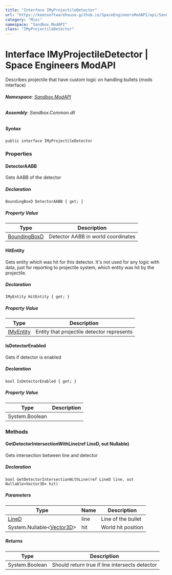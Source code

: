 ```yaml
---
title: "Interface IMyProjectileDetector"
url: "https://keensoftwarehouse.github.io/SpaceEngineersModAPI/api/Sandbox.ModAPI.IMyProjectileDetector.html"
category: "Misc"
namespace: "Sandbox.ModAPI"
class: "IMyProjectileDetector"
---
```


# Interface IMyProjectileDetector | Space Engineers ModAPI

Describes projectile that have custom logic on handling bullets (mods interface)

###### **Namespace**: [Sandbox.ModAPI](https://keensoftwarehouse.github.io/SpaceEngineersModAPI/api/Sandbox.ModAPI.html)

###### **Assembly**: Sandbox.Common.dll

##### Syntax

```
public interface IMyProjectileDetector
```

### Properties

#### DetectorAABB

Gets AABB of the detector

##### Declaration

```
BoundingBoxD DetectorAABB { get; }
```

##### Property Value

| Type | Description |
| --- | --- |
| [BoundingBoxD](https://keensoftwarehouse.github.io/SpaceEngineersModAPI/api/VRageMath.BoundingBoxD.html) | Detector AABB in world coordinates |

#### HitEntity

Gets entity which was hit for this detector. It's not used for any logic with data, just for reporting to projectile system, which entity was hit by the projectile.

##### Declaration

```
IMyEntity HitEntity { get; }
```

##### Property Value

| Type | Description |
| --- | --- |
| [IMyEntity](https://keensoftwarehouse.github.io/SpaceEngineersModAPI/api/VRage.ModAPI.IMyEntity.html) | Entity that projectile detector represents |

#### IsDetectorEnabled

Gets if detector is enabled

##### Declaration

```
bool IsDetectorEnabled { get; }
```

##### Property Value

| Type | Description |
| --- | --- |
| System.Boolean |     |

### Methods

#### GetDetectorIntersectionWithLine(ref LineD, out Nullable<Vector3D>)

Gets intersection between line and detector

##### Declaration

```
bool GetDetectorIntersectionWithLine(ref LineD line, out Nullable<Vector3D> hit)
```

##### Parameters

| Type | Name | Description |
| --- | --- | --- |
| [LineD](https://keensoftwarehouse.github.io/SpaceEngineersModAPI/api/VRageMath.LineD.html) | line | Line of the bullet |
| System.Nullable<[Vector3D](https://keensoftwarehouse.github.io/SpaceEngineersModAPI/api/VRageMath.Vector3D.html)\> | hit | World hit position |

##### Returns

| Type | Description |
| --- | --- |
| System.Boolean | Should return true if line intersects detector |